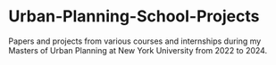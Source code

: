 # Urban-Planning-School-Projects
Papers and projects from various courses and internships during my Masters of Urban Planning at New York University from 2022 to 2024.

